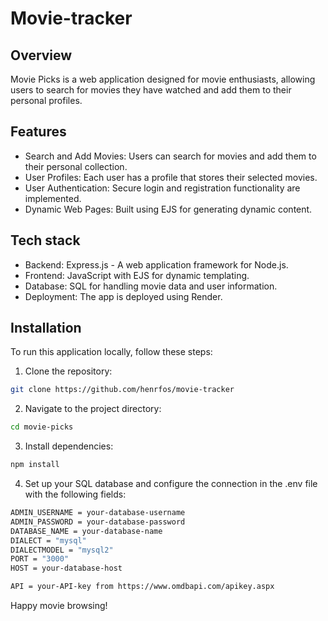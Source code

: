 # Movie-tracker

## Overview
Movie Picks is a web application designed for movie enthusiasts, allowing users to search for movies they have watched and add them to their personal profiles.

## Features

* Search and Add Movies: Users can search for movies and add them to their personal collection.
* User Profiles: Each user has a profile that stores their selected movies.
* User Authentication: Secure login and registration functionality are implemented.
* Dynamic Web Pages: Built using EJS for generating dynamic content.

## Tech stack

* Backend: Express.js - A web application framework for Node.js.
* Frontend: JavaScript with EJS for dynamic templating.
* Database: SQL for handling movie data and user information.
* Deployment: The app is deployed using Render.

## Installation
To run this application locally, follow these steps:
1. Clone the repository:
```bash
git clone https://github.com/henrfos/movie-tracker
```
2. Navigate to the project directory:
```bash
cd movie-picks
```
3. Install dependencies:
```bash
npm install
```
4. Set up your SQL database and configure the connection in the .env file with the following fields:
```bash
ADMIN_USERNAME = your-database-username
ADMIN_PASSWORD = your-database-password
DATABASE_NAME = your-database-name
DIALECT = "mysql"
DIALECTMODEL = "mysql2"
PORT = "3000"
HOST = your-database-host

API = your-API-key from https://www.omdbapi.com/apikey.aspx
```



Happy movie browsing!
